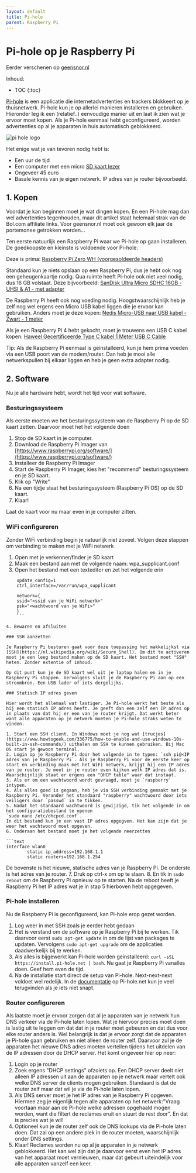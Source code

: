 ```yaml
---
layout: default
title: Pi-hole
parent: Raspberry Pi
---
```


# Pi-hole op je Raspberry Pi

Eerder verschenen op [geensnor.nl](https://geensnor.netlify.app/pi-hole-voor-beginners/)

Inhoud:

* TOC
{:toc}

[Pi-hole](https://pi-hole.net/) is een applicatie die internetadvertenties en trackers blokkeert op je thuisnetwerk. Pi-hole kun je op allerlei manieren installeren en gebruiken. Hieronder leg ik een (relatief..) eenvoudige manier uit en laat ik zien wat je ervoor moet kopen. Als je Pi-hole eenmaal hebt geconfigureerd, worden advertenties op al je apparaten in huis automatisch geblokkeerd.

![pi hole logo](https://repository-images.githubusercontent.com/20619036/d86b7900-610a-11e9-811b-100767c1714e)

Het enige wat je van tevoren nodig hebt is:

* Een uur de tijd
* Een computer met een micro [SD kaart lezer](https://partner.bol.com/click/click?p=2&t=url&s=1122314&f=TXL&url=https%3A%2F%2Fwww.bol.com%2Fnl%2Fp%2Fmultifunctionele-usb-kaartlezer-4-in-1-usb-2-0-m2-sd-sdhc-sd-tf-geheugenkaart-smart-reader-blauw%2F9200000101914013%2F&name=Multifunctionele%20USB%20Kaartlezer%204%20in%201%20USB%202.0...)
* Ongeveer 45 euro
* Basale kennis van je eigen netwerk. IP adres van je router bijvoorbeeld.

## 1. Kopen

Voordat je kan beginnen moet je wat dingen kopen. En een Pi-hole mag dan wel advertenties tegenhouden, maar dit artikel staat helemaal strak van de Bol.com affiliate links. Voor geensnor.nl moet ook gewoon elk jaar de portemonee getrokken worden...

Ten eerste natuurlijk een Raspberry Pi waar we Pi-hole op gaan installeren. De goedkoopste en kleinste is voldoende voor Pi-hole.

Deze is prima: [Raspberry Pi Zero WH (voorgesoldeerde headers)](https://partner.bol.com/click/click?p=2&t=url&s=1122314&f=TXL&url=https%3A%2F%2Fwww.bol.com%2Fnl%2Fp%2Fraspberry-pi-zero-wh%2F9300000014844610%2F&name=Raspberry%20Pi%20Zero%20WH%20(voorgesoldeerde%20headers))

Standaard kun je niets opslaan op een Raspberry Pi, dus je hebt ook nog een geheugenkaartje nodig. Qua ruimte heeft Pi-hole ook niet veel nodig, dus 16 GB volstaat. Deze bijvoorbeeld: [SanDisk Ultra Micro SDHC 16GB - UHSI & A1 - met adapter](https://partner.bol.com/click/click?p=2&t=url&s=1122314&f=TXL&url=https%3A%2F%2Fwww.bol.com%2Fnl%2Fp%2Fsandisk-ultra-micro-sdhc-16gb-uhsi-a1-met-adapter%2F9200000080737259%2F&name=SanDisk%20Ultra%20Micro%20SDHC%2016GB%20-%20UHSI%20%26%20A1%20-%20me)

De Raspberry Pi heeft ook nog voeding nodig. Hoogstwaarschijnlijk heb je zelf nog wel ergens een Micro USB kabel liggen die je ervoor kan gebruiken. Anders moet je deze kopen: [Nedis Micro-USB naar USB kabel - Zwart - 1 meter](https://partner.bol.com/click/click?p=2&t=url&s=1122314&f=TXL&url=https%3A%2F%2Fwww.bol.com%2Fnl%2Fp%2Fnedis-micro-usb-naar-usb-kabel-zwart-1-meter%2F9200000105915308%2F&name=Nedis%20Micro-USB%20naar%20USB%20kabel%20-%20Zwart%20-%201%20meter)

Als je een Raspberry Pi 4 hebt gekocht, moet je trouwens een USB C kabel kopen: [Haweel Gecertificeerde Type C kabel 1 Meter USB C Cable](https://partner.bol.com/click/click?p=2&t=url&s=1122314&f=TXL&url=https%3A%2F%2Fwww.bol.com%2Fnl%2Fp%2Fhaweel-gecertificeerde-type-c-kabel-1-meter-usb-c-cable-voor-huawei-nova-nexus-6p-p9-p9-plus-mate-9-mate-9%2F9200000092997635%2F&name=Haweel%20Gecertificeerde%20Type%20C%20kabel%201%20Meter%20US...)

Tip: Als de Raspberry Pi eenmaal is geinstalleerd, kun je hem prima voeden via een USB poort van de modem/router. Dan heb je mooi alle netwerkspullen bij elkaar liggen en heb je geen extra adapter nodig.

## 2. Software

Nu je alle hardware hebt, wordt het tijd voor wat software.

### Besturingssysteem

Als eerste moeten we het besturingssysteem van de Raspberry Pi op de SD kaart zetten. Daarvoor moet het het volgende doen

1. Stop de SD kaart in je computer.
2. Download de Raspberry Pi Imager van [https://www.raspberrypi.org/software/](https://www.raspberrypi.org/software/)
3. Installeer de Raspberry Pi Imager
4. Start de Raspberry Pi Imager, kies het "recommend" besturingssysteem en je SD kaart.
5. Klik op "Write"
6. Na een tijdje staat het besturingssysteem (Raspberry Pi OS) op de SD kaart.
7. Klaar!

Laat de kaart voor nu maar even in je computer zitten.

### WiFi configureren

Zonder WiFi verbinding begin je natuurlijk niet zoveel. Volgen deze stappen om verbinding te maken met je WiFi netwerk

1. Open met je verkenner/finder je SD kaart
2. Maak een bestand aan met de volgende naam: wpa_supplicant.conf
3. Open het bestand met een texteditor en zet het volgende erin

```text
    update_config=1
    ctrl_interface=/var/run/wpa_supplicant
    
    network={
    ssid="<ssid van je WiFi netwerk>"
    psk="<wachtwoord van je WiFi>"
    }
    ```

4. Bewaren en afsluiten

### SSH aanzetten

Je Raspberry Pi besturen gaat voor deze toepassing het makkelijkst via [SSH](https://nl.wikipedia.org/wiki/Secure_Shell). Om dit te activeren moet je een leeg bestand maken op de SD kaart. Het bestand moet "SSH" heten. Zonder extentie of inhoud.

Op dit punt kun je de SD kaart wel uit je laptop halen en in je Raspberry Pi stoppen. Vervolgens sluit je de Raspberry Pi aan op een stroombron. Een USB lader of iets dergelijks.

### Statisch IP adres geven

Hier wordt het allemaal wat lastiger. Je Pi-hole werkt het beste als hij een statisch IP adres heeft. Je geeft dan een zelf een IP adres op in plaats van dat hij er een van je router krijgt. Dat werkt beter want alle apparaten op je netwerk moeten je Pi-hole straks weten te vinden.

1. Start een SSH client. In Windows moet je nog wat [trucjes](https://www.howtogeek.com/336775/how-to-enable-and-use-windows-10s-built-in-ssh-commands/) uithalen om SSH te kunnen gebruiken. Bij Mac OS start je gewoon terminal.
2. Login op je Raspberry Pi door het volgende in te typen: `ssh pi@<IP adres van je Raspberry Pi`. Als je Raspberry Pi voor de eerste keer op start en verbinding maak met het WiFi netwerk, krijgt hij een IP adres van je router. Je moet in je router even kijken welk IP adres dat is. Waarschijnlijk staat er ergens een "DHCP table" waar dat instaat.
3. Als er om een wachtwoord wordt gevraagd, moet je `raspberry` intypen.
4. Als alles goed is gegaan, heb je via SSH verbinding gemaakt met je Raspberry Pi. Verander het standaard "raspberry" wachtwoord door iets veiligers door `passwd` in te tikken.
5. Nadat het standaard wachtwoord is gewijzigd, tik het volgende in om het configuratiebestand te openen
`sudo nano /etc/dhcpcd.conf`.
In dit bestand kun je een vast IP adres opgegven. Het kan zijn dat je weer het wachtwoord moet opgeven.
6. Onderaan het bestand moet je het volgende neerzetten

```text
interface wlan0
        static ip_address=192.168.1.1
        static routers=192.168.1.254

```

De bovenste is het nieuwe, statische adres van je Raspberry Pi. De onderste is het adres van je router.
7. Druk op ctrl-x om op te slaan.
8. En tik in `sudo reboot` om de Raspberry Pi opnieuw op te starten. Na de reboot heeft je Raspberry Pi het IP adres wat je in stap 5 hierboven hebt opgegeven.

### Pi-hole installeren

Nu de Raspberry Pi is geconfigureerd, kan Pi-hole erop gezet worden.

1. Log weer in met SSH zoals je eerder hebt gedaan
2. Het is verstand om de software op je Raspberry Pi bij te werken. Tik daarvoor eerst `sudo apt-get update` in om de lijst van packages te updaten. Vervolgens `sudo apt-get upgrade` om de applicaties daadwerkelijk bij te werken.
3. Als alles is bijgewerkt kan Pi-hole worden geinstalleerd: `curl -sSL https://install.pi-hole.net | bash`. Nu gaat je Raspberry Pi vanalles doen. Geef hem even de tijd.
4. Na de installatie start direct de setup van Pi-hole. Next-next-next voldoet wel redelijk. In de [documentatie](https://docs.pi-hole.net) op Pi-hole.net kun je veel terugvinden als je iets niet snapt.

### Router configureren

Als laatste moet je ervoor zorgen dat al je apparaten van je netwerk hun DNS verkeer via de Pi-hole laten lopen. Wat je hiervoor precies moet doen is lastig uit te leggen om dat dat in je router moet gebeuren en dat dus voor elke router anders is. Wel belangrijk is dat je ervoor zorgt dat de apparaten je Pi-hole gaan gebruiken en niet alleen de router zelf. Daarvoor zul je de apparaten het nieuwe DNS adres moeten vertellen tijdens het uitdelen van de IP adressen door de DHCP server. Het komt ongeveer hier op neer:

1. Login op je router
2. Zoek ergens "DHCP settings" ofzoiets op. Een DHCP server deelt niet alleen IP adressen uit aan de apparaten op je netwerk maar vertelt ook welke DNS server de clients mogen gebruiken. Standaard is dat de router zelf maar dat wil je via de Pi-hole laten lopen.
3. Als DNS server moet je het IP adres van je Raspberry Pi opgeven. Hiermee zeg je eigenlijk tegen alle apparaten op het netwerk:"Vraag voortaan maar aan de Pi-hole welke adressen opgehaald mogen worden, want die filtert de reclames eruit en stuurt de rest door". En dat is precies wat je wil!
4. Optioneel kun je de router zelf ook de DNS lookups via de Pi-hole laten doen. Dat zal op een andere plek in de router moeten, waarschijnlijk onder DNS settings.
5. Klaar! Reclames worden nu op al je apparaten in je netwerk geblokkeerd. Het kan wel zijn dat je daarvoor eerst even het IP adres van het apparaat moet vernieuwen, maar dat gebeurt uiteindelijk voor alle apparaten vanzelf een keer.
